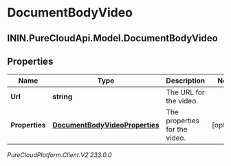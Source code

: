 # DocumentBodyVideo

## ININ.PureCloudApi.Model.DocumentBodyVideo

## Properties

|Name | Type | Description | Notes|
|------------ | ------------- | ------------- | -------------|
| **Url** | **string** | The URL for the video. | |
| **Properties** | [**DocumentBodyVideoProperties**](DocumentBodyVideoProperties) | The properties for the video. | [optional] |



_PureCloudPlatform.Client.V2 233.0.0_
